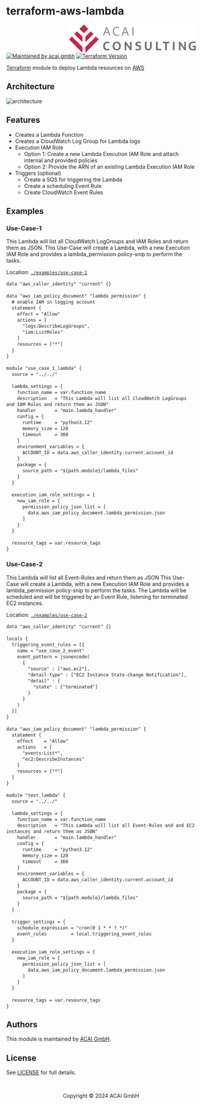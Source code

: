 # terraform-aws-lambda

<!-- LOGO -->
<a href="https://acai.gmbh">
  <img src="https://github.com/acai-consulting/acai.public/raw/main/logo/logo_github_readme.png" alt="acai logo" title="ACAI" align="right" height="75" />
</a>

<!-- SHIELDS -->
[![Maintained by acai.gmbh][acai-shield]][acai-url]
[![Terraform Version][terraform-version-shield]][terraform-version-url]

<!-- DESCRIPTION -->
[Terraform][terraform-url] module to deploy Lambda resources on [AWS][aws-url]


<!-- ARCHITECTURE -->
## Architecture

![architecture][architecture-png]

<!-- FEATURES -->
## Features
* Creates a Lambda Function
* Creates a CloudWatch Log Group for Lambda logs
* Execution IAM Role
  * Option 1: Create a new Lambda Execution IAM Role and attach internal and provided policies
  * Option 2: Provide the ARN of an existing Lambda Execution IAM Role
* Triggers (optional)
  * Create a SQS for triggering the Lambda
  * Create a scheduling Event Rule
  * Create CloudWatch Event Rules

<!-- EXAMPLES -->
## Examples

### Use-Case-1
This Lambda will list all CloudWatch LogGroups and IAM Roles and return them as JSON.
This Use-Case will create a Lambda, with a new Execution IAM Role and provides a lambda_permission policy-snip to perform the tasks.

Location: [`./examples/use-case-1`](./examples/use-case-1/)
``` hcl
data "aws_caller_identity" "current" {}

data "aws_iam_policy_document" "lambda_permission" {
  # enable IAM in logging account
  statement {
    effect = "Allow"
    actions = [
      "logs:DescribeLogGroups",
      "iam:ListRoles"
    ]
    resources = ["*"]
  }
}

module "use_case_1_lambda" {
  source = "../../"

  lambda_settings = {
    function_name = var.function_name
    description   = "This Lambda will list all CloudWatch LogGroups and IAM Roles and return them as JSON"
    handler       = "main.lambda_handler"
    config = {
      runtime     = "python3.12"
      memory_size = 128
      timeout     = 360
    }
    environment_variables = {
      ACCOUNT_ID = data.aws_caller_identity.current.account_id
    }
    package = {
      source_path = "${path.module}/lambda_files"
    }
  }

  execution_iam_role_settings = {
    new_iam_role = {
      permission_policy_json_list = [
        data.aws_iam_policy_document.lambda_permission.json
      ]
    }
  }

  resource_tags = var.resource_tags
}
```

### Use-Case-2
This Lambda will list all Event-Rules and return them as JSON
This Use-Case will create a Lambda, with a new Execution IAM Role and provides a lambda_permission policy-snip to perform the tasks.
The Lambda will be scheduled and will be triggered by an Event Rule, listening for terminated EC2 instances.

Location: [`./examples/use-case-2`](./examples/use-case-2/)
``` hcl
data "aws_caller_identity" "current" {}

locals {
  triggering_event_rules = [{
    name = "use_case_2_event"
    event_pattern = jsonencode(
      {
        "source" : ["aws.ec2"],
        "detail-type" : ["EC2 Instance State-change Notification"],
        "detail" : {
          "state" : ["terminated"]
        }
      }
    )
  }]
}

data "aws_iam_policy_document" "lambda_permission" {
  statement {
    effect    = "Allow"
    actions   = [
      "events:List*",
      "ec2:DescribeInstances"
    ]
    resources = ["*"]
  }
}

module "test_lambda" {
  source = "../../"

  lambda_settings = {
    function_name = var.function_name
    description   = "This Lambda will list all Event-Rules and and EC2 instances and return them as JSON"
    handler       = "main.lambda_handler"
    config = {
      runtime     = "python3.12"
      memory_size = 128
      timeout     = 360
    }
    environment_variables = {
      ACCOUNT_ID = data.aws_caller_identity.current.account_id
    }
    package = {
      source_path = "${path.module}/lambda_files"
    }
  }

  trigger_settings = {
    schedule_expression = "cron(0 1 * * ? *)"
    event_rules         = local.triggering_event_rules
  }

  execution_iam_role_settings = {
    new_iam_role = {
      permission_policy_json_list = [
        data.aws_iam_policy_document.lambda_permission.json
      ]
    }
  }

  resource_tags = var.resource_tags
}
```


<!-- BEGIN_TF_DOCS -->
<!-- END_TF_DOCS -->

<!-- AUTHORS -->
## Authors

This module is maintained by [ACAI GmbH][acai-url].

<!-- LICENSE -->
## License

See [LICENSE][license-url] for full details.

<!-- COPYRIGHT -->
<br />
<p align="center">Copyright &copy; 2024 ACAI GmbH</p>

<!-- MARKDOWN LINKS & IMAGES -->
[acai-shield]: https://img.shields.io/badge/maintained_by-acai.gmbh-CB224B?style=flat
[acai-url]: https://acai.gmbh
[terraform-version-shield]: https://img.shields.io/badge/tf-%3E%3D1.3.10-blue.svg?style=flat&color=blueviolet
[terraform-version-url]: https://www.terraform.io/upgrade-guides/1-3-10.html
[release-shield]: https://img.shields.io/github/v/release/acai-consulting/terraform-aws-acf-ou-mgmt?style=flat&color=success
[architecture-png]: ./docs/terraform-aws-acf-core-configuration.png
[license-url]: ./LICENSE
[terraform-url]: https://www.terraform.io
[aws-url]: https://aws.amazon.comterraform-aws-acf-ou-mgmt/tree/main/examples/complete
